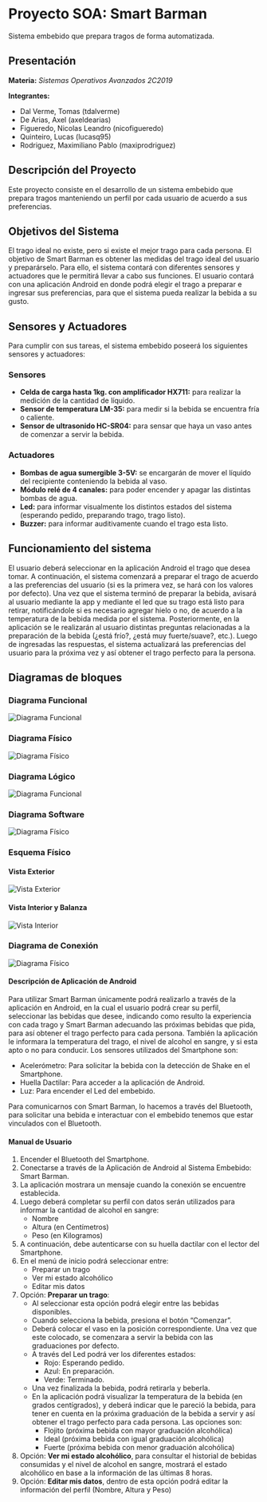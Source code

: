 # Proyecto SOA: Smart Barman
Sistema embebido que prepara tragos de forma automatizada.
## Presentación

**Materia:** *Sistemas Operativos Avanzados 2C2019*

**Integrantes:**
 - Dal Verme, Tomas (tdalverme)
 - De Arias, Axel (axeldearias)
 - Figueredo, Nicolas Leandro (nicofigueredo)
 - Quinteiro, Lucas (lucasq95)
 - Rodriguez, Maximiliano Pablo (maxiprodriguez)

 ## Descripción del Proyecto
 Este proyecto consiste en el desarrollo de un sistema embebido que prepara tragos manteniendo un perfil por cada usuario de acuerdo a sus preferencias.
 ## Objetivos del Sistema
 El trago ideal no existe, pero si existe el mejor trago para cada persona. El objetivo de Smart Barman es obtener las medidas del trago ideal del usuario y preparárselo. Para ello, el sistema contará con diferentes sensores y actuadores que le permitirá llevar a cabo sus funciones.
 El usuario contará con una aplicación Android en donde podrá elegir el trago a preparar e ingresar sus preferencias, para que el sistema pueda realizar la bebida a su gusto.
 ## Sensores y Actuadores
 Para cumplir con sus tareas, el sistema embebido poseerá los siguientes sensores y actuadores:
 ### Sensores
- **Celda de carga hasta 1kg. con amplificador HX711:** para realizar la medición de la cantidad de líquido.
- **Sensor de temperatura LM-35:** para medir si la bebida se encuentra fría o caliente.
- **Sensor de ultrasonido HC-SR04:** para sensar que haya un vaso antes de comenzar a servir la bebida.
### Actuadores
- **Bombas de agua sumergible 3-5V:** se encargarán de mover el líquido del recipiente conteniendo la bebida al vaso.
- **Módulo relé de 4 canales:** para poder encender y apagar las distintas bombas de agua.
- **Led:** para informar visualmente los distintos estados del sistema (esperando pedido, preparando trago, trago listo).
- **Buzzer:** para informar auditivamente cuando el trago esta listo. 
## Funcionamiento del sistema
El usuario deberá seleccionar en la aplicación Android el trago que desea tomar. A continuación, el sistema comenzará a preparar el trago de acuerdo a las preferencias del usuario (si es la primera vez, se hará con los valores por defecto). Una vez que el sistema terminó de preparar la bebida, avisará al usuario mediante la app y mediante el led que su trago está listo para retirar, notificándole si es necesario agregar hielo o no, de acuerdo a la temperatura de la bebida medida por el sistema. Posteriormente, en la aplicación se le realizarán al usuario distintas preguntas relacionadas a la preparación de la bebida (¿está frío?, ¿está muy fuerte/suave?, etc.). Luego de ingresadas las respuestas, el sistema actualizará las preferencias del usuario para la próxima vez y así obtener el trago perfecto para la persona.
## Diagramas de bloques
### Diagrama Funcional
![Diagrama Funcional](https://github.com/tdalverme/M3/blob/master/Sistema-Embebido/Diagrama%20Funcional.jpeg)
### Diagrama Físico
![Diagrama Físico](https://github.com/tdalverme/M3/blob/master/Sistema-Embebido/Diagrama%20Fisico.jpeg)
### Diagrama Lógico 
![Diagrama Funcional](https://github.com/tdalverme/M3/blob/master/Sistema-Embebido/Diagrama%20Logico.jpeg)
### Diagrama Software
![Diagrama Físico](https://github.com/tdalverme/M3/blob/master/Sistema-Embebido/Diagrama%20SW.jpeg)

### Esquema Físico
#### Vista Exterior
![Vista Exterior](https://github.com/tdalverme/M3/blob/master/Sistema-Embebido/Diagrama%20Exterior.jpg)
#### Vista Interior y Balanza
![Vista Interior](https://github.com/tdalverme/M3/blob/master/Sistema-Embebido/Diagrama%20Interior%20y%20Balanza.jpg)

### Diagrama de Conexión
![Diagrama Físico](https://github.com/tdalverme/M3/blob/master/Sistema-Embebido/Diagrama%20de%20Conexi%C3%B3n.jpg)

#### Descripción de Aplicación de Android

Para utilizar Smart Barman únicamente podrá realizarlo a través de la aplicación en Android, en la cual el usuario podrá crear su perfil, seleccionar las bebidas que desee, indicando como resulto la experiencia con cada trago y Smart Barman adecuando las próximas bebidas que pida, para así obtener el trago perfecto para cada persona. También la aplicación le informara la temperatura del trago, el nivel de alcohol en sangre, y si esta apto o no para conducir. Los sensores utilizados del Smartphone son: 
- Acelerómetro: Para solicitar la bebida con la detección de Shake en el Smartphone. 
- Huella Dactilar: Para acceder a la aplicación de Android. 
- Luz: Para encender el Led del embebido.

Para comunicarnos con Smart Barman, lo hacemos a través del Bluetooth, para solicitar una bebida e interactuar con el embebido tenemos que estar vinculados con el Bluetooth.

#### Manual de Usuario

1.	Encender el Bluetooth del Smartphone.
2.	Conectarse a través de la Aplicación de Android al Sistema Embebido: Smart Barman. 
3.	La aplicación mostrara un mensaje cuando la conexión se encuentre establecida. 
4.	Luego deberá completar su perfil con datos serán utilizados para informar la cantidad de alcohol en sangre: 
     - Nombre
     - Altura (en Centímetros)
     - Peso (en Kilogramos)    
5.	A continuación, debe autenticarse con su huella dactilar con el lector del Smartphone. 
6.	En el menú de inicio podrá seleccionar entre: 
     - Preparar un trago
     - Ver mi estado alcohólico 
     - Editar mis datos   
7.	Opción: **Preparar un trago**: 
     - Al seleccionar esta opción podrá elegir entre las bebidas disponibles. 
     - Cuando selecciona la bebida, presiona el botón “Comenzar”. 
     - Deberá colocar el vaso en la posición correspondiente. Una vez que este colocado, se comenzara a servir la bebida con las graduaciones por defecto. 
     - A través del Led podrá ver los diferentes estados: 
          - Rojo: Esperando pedido. 
          - Azul: En preparación. 
          - Verde: Terminado. 
     - Una vez finalizada la bebida, podrá retirarla y beberla. 
     - En la aplicación podrá visualizar la temperatura de la bebida (en grados centígrados), y deberá indicar que le pareció la bebida, para tener en cuenta en la próxima graduación de la bebida a servir y así obtener el trago perfecto para cada persona. Las opciones son: 
          - Flojito (próxima bebida con mayor graduación alcohólica)
          - Ideal (próxima bebida con igual graduación alcohólica)
          - Fuerte (próxima bebida con menor graduación alcohólica)         
8.	Opción: **Ver mi estado alcohólico**, para consultar el historial de bebidas consumidas y el nivel de alcohol en sangre, mostrará el estado alcohólico en base a la información de las últimas 8 horas. 
9.	Opción: **Editar mis datos**, dentro de esta opción podrá editar la información del perfil (Nombre, Altura y Peso)
